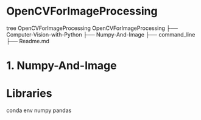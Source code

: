 # OpenCVForImageProcessing

tree OpenCVForImageProcessing
OpenCVForImageProcessing
├── Computer-Vision-with-Python
├── Numpy-And-Image
├── command_line
├── Readme.md

# 1. Numpy-And-Image

# Libraries

conda env
numpy
pandas

